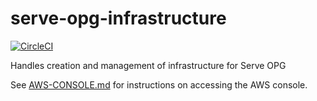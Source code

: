 # serve-opg-infrastructure

[![CircleCI](https://circleci.com/gh/ministryofjustice/serve-opg-infrastructure/tree/master.svg?style=svg&circle-token=a53901ed3b9b663cdee5f1c9e6414647204bca1b)](https://circleci.com/gh/ministryofjustice/serve-opg-infrastructure/tree/master)

Handles creation and management of infrastructure for Serve OPG

See [AWS-CONSOLE.md](AWS-CONSOLE.md) for instructions on accessing the AWS console.
